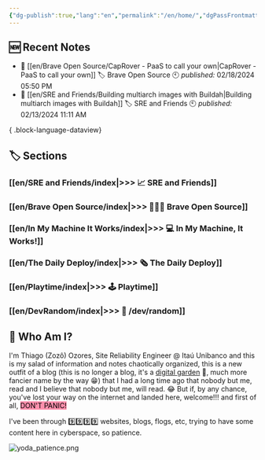 ```yaml
---
{"dg-publish":true,"lang":"en","permalink":"/en/home/","dgPassFrontmatter":true}
---
```


## 🆕 Recent Notes

- 🔗 [[en/Brave Open Source/CapRover - PaaS to call your own\|CapRover - PaaS to call your own]] 🏷️ Brave Open Source 🕙 *published:* 02/18/2024 05:50 PM
- 🔗 [[en/SRE and Friends/Building multiarch images with Buildah\|Building multiarch images with Buildah]] 🏷️ SRE and Friends 🕙 *published:* 02/13/2024 11:11 AM

{ .block-language-dataview}

## 🏷️ Sections

### [[en/SRE and Friends/index\|>>> 📈 SRE and Friends]]
### [[en/Brave Open Source/index\|>>> 🧑🏻‍💻 Brave Open Source]]
### [[en/In My Machine It Works/index\|>>> 💻 In My Machine, It Works!]]
### [[en/The Daily Deploy/index\|>>> 🗞️ The Daily Deploy]]
### [[en/Playtime/index\|>>> 🕹️ Playtime]]
### [[en/DevRandom/index\|>>> 🔀 /dev/random]]


## 👨 Who Am I?

I'm Thiago (Zozô) Ozores, Site Reliability Engineer @ Itaú Unibanco and this is my salad of information and notes chaotically organized, this is a new outfit of a blog (this is no longer a blog, it's a [digital garden](https://joelhooks.com/digital-garden) 🏡, much more fancier name by the way 😁) that I had a long time ago that nobody but me, read and I believe that nobody but me, will read. 😂
But if, by any chance, you've lost your way on the internet and landed here, welcome!!! and first of all, <mark style="background: #FF5582A6;">DON'T PANIC!</mark>

I've been through 9️⃣9️⃣9️⃣9️⃣ websites, blogs, flogs, etc, trying to have some content here in cyberspace, so patience.

![yoda_patience.png](/img/user/assets/yoda_patience.png)